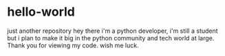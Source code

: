 # hello-world
just another repository
hey there i'm a python developer, i'm still a student 
but i plan to make it big in the python community and tech world at large.
Thank you for viewing my code. wish me luck. 
